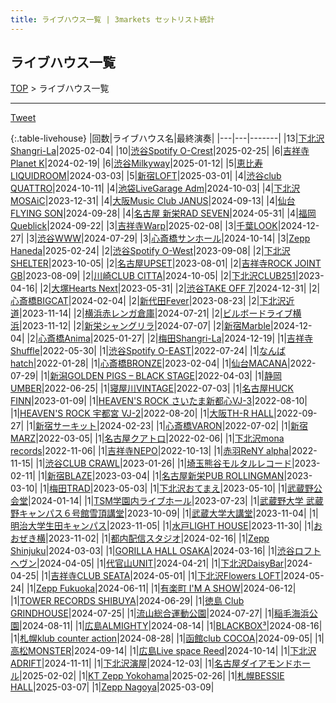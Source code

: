 ```yaml
---
title: ライブハウス一覧 | 3markets セットリスト統計
---
```

## ライブハウス一覧

[TOP](/setlist/) > ライブハウス一覧

___

 <a href="https://twitter.com/share?ref_src=twsrc%5Etfw" data-text="3markets[ ]セットリスト > ライブハウス一覧" class="twitter-share-button" data-via="3markets" data-hashtags="3markets" data-related="3markets" data-show-count="false">Tweet</a>

{:.table-livehouse}
|回数|ライブハウス名|最終演奏|
|---|---|-------|
|13|[下北沢Shangri-La](livehouse012.html)|2025-02-04|
|10|[渋谷Spotify O-Crest](livehouse008.html)|2025-02-25|
|6|[吉祥寺Planet K](livehouse003.html)|2024-02-19|
|6|[渋谷Milkyway](livehouse010.html)|2025-01-12|
|5|[恵比寿LIQUIDROOM](livehouse001.html)|2024-03-03|
|5|[新宿LOFT](livehouse041.html)|2025-03-01|
|4|[渋谷club QUATTRO](livehouse002.html)|2024-10-11|
|4|[池袋LiveGarage Adm](livehouse006.html)|2024-10-03|
|4|[下北沢MOSAiC](livehouse011.html)|2023-12-31|
|4|[大阪Music Club JANUS](livehouse016.html)|2024-09-13|
|4|[仙台FLYING SON](livehouse018.html)|2024-09-28|
|4|[名古屋 新栄RAD SEVEN](livehouse023.html)|2024-05-31|
|4|[福岡Queblick](livehouse054.html)|2024-09-22|
|3|[吉祥寺Warp](livehouse005.html)|2025-02-08|
|3|[千葉LOOK](livehouse014.html)|2024-12-27|
|3|[渋谷WWW](livehouse036.html)|2024-07-29|
|3|[心斎橋サンホール](livehouse061.html)|2024-10-14|
|3|[Zepp Haneda](livehouse077.html)|2025-02-24|
|2|[渋谷Spotify O-West](livehouse009.html)|2023-09-08|
|2|[下北沢SHELTER](livehouse013.html)|2023-10-05|
|2|[名古屋UPSET](livehouse024.html)|2023-08-01|
|2|[吉祥寺ROCK JOINT GB](livehouse039.html)|2023-08-09|
|2|[川崎CLUB CITTA](livehouse045.html)|2024-10-05|
|2|[下北沢CLUB251](livehouse047.html)|2023-04-16|
|2|[大塚Hearts Next](livehouse048.html)|2023-05-31|
|2|[渋谷TAKE OFF 7](livehouse049.html)|2024-12-31|
|2|[心斎橋BIGCAT](livehouse055.html)|2024-02-04|
|2|[新代田Fever](livehouse057.html)|2023-08-23|
|2|[下北沢近道](livehouse059.html)|2023-11-14|
|2|[横浜赤レンガ倉庫](livehouse062.html)|2024-07-21|
|2|[ビルボードライブ横浜](livehouse067.html)|2023-11-12|
|2|[新栄シャングリラ](livehouse071.html)|2024-07-07|
|2|[新宿Marble](livehouse078.html)|2024-12-04|
|2|[心斎橋Anima](livehouse081.html)|2025-01-27|
|2|[梅田Shangri-La](livehouse096.html)|2024-12-19|
|1|[吉祥寺Shuffle](livehouse004.html)|2022-05-30|
|1|[渋谷Spotify O-EAST](livehouse007.html)|2022-07-24|
|1|[なんばhatch](livehouse015.html)|2022-01-28|
|1|[心斎橋BRONZE](livehouse017.html)|2023-02-04|
|1|[仙台MACANA](livehouse019.html)|2022-07-29|
|1|[新潟GOLDEN PIGS – BLACK STAGE](livehouse020.html)|2022-04-03|
|1|[静岡UMBER](livehouse021.html)|2022-06-25|
|1|[寝屋川VINTAGE](livehouse022.html)|2022-07-03|
|1|[名古屋HUCK FINN](livehouse025.html)|2023-01-09|
|1|[HEAVEN'S ROCK さいたま新都心VJ-3](livehouse026.html)|2022-08-10|
|1|[HEAVEN'S ROCK 宇都宮 VJ-2](livehouse027.html)|2022-08-20|
|1|[大阪TH-R HALL](livehouse028.html)|2022-09-27|
|1|[新宿サーキット](livehouse030.html)|2024-02-23|
|1|[心斎橋VARON](livehouse038.html)|2022-07-02|
|1|[新宿MARZ](livehouse040.html)|2022-03-05|
|1|[名古屋クアトロ](livehouse042.html)|2022-02-06|
|1|[下北沢mona records](livehouse043.html)|2022-11-06|
|1|[吉祥寺NEPO](livehouse044.html)|2022-10-13|
|1|[赤羽ReNY alpha](livehouse046.html)|2022-11-15|
|1|[渋谷CLUB CRAWL](livehouse050.html)|2023-01-26|
|1|[埼玉熊谷モルタルレコード](livehouse051.html)|2023-02-11|
|1|[新宿BLAZE](livehouse052.html)|2023-03-04|
|1|[名古屋新栄PUB ROLLINGMAN](livehouse053.html)|2023-03-10|
|1|[梅田TRAD](livehouse056.html)|2023-05-03|
|1|[下北沢おてまえ](livehouse058.html)|2023-05-10|
|1|[武蔵野公会堂](livehouse060.html)|2024-01-14|
|1|[TSM学園内ライブホール](livehouse063.html)|2023-07-23|
|1|[武蔵野大学 武蔵野キャンパス６号館雪頂講堂](livehouse064.html)|2023-10-09|
|1|[武蔵大学大講堂](livehouse065.html)|2023-11-04|
|1|[明治大学生田キャンパス](livehouse066.html)|2023-11-05|
|1|[水戸LIGHT HOUSE](livehouse068.html)|2023-11-30|
|1|[おおぜき横](livehouse069.html)|2023-11-02|
|1|[都内配信スタジオ](livehouse070.html)|2024-02-16|
|1|[Zepp Shinjuku](livehouse072.html)|2024-03-03|
|1|[GORILLA HALL OSAKA](livehouse073.html)|2024-03-16|
|1|[渋谷ロフトヘヴン](livehouse074.html)|2024-04-05|
|1|[代官山UNIT](livehouse075.html)|2024-04-21|
|1|[下北沢DaisyBar](livehouse076.html)|2024-04-25|
|1|[吉祥寺CLUB SEATA](livehouse079.html)|2024-05-01|
|1|[下北沢Flowers LOFT](livehouse080.html)|2024-05-24|
|1|[Zepp Fukuoka](livehouse082.html)|2024-06-11|
|1|[有楽町 I'M A SHOW](livehouse083.html)|2024-06-12|
|1|[TOWER RECORDS SHIBUYA](livehouse084.html)|2024-06-29|
|1|[徳島 Club GRINDHOUSE](livehouse085.html)|2024-07-25|
|1|[流山総合運動公園](livehouse086.html)|2024-07-27|
|1|[稲毛海浜公園](livehouse087.html)|2024-08-11|
|1|[広島ALMIGHTY](livehouse088.html)|2024-08-14|
|1|[BLACKBOX³](livehouse089.html)|2024-08-16|
|1|[札幌klub counter action](livehouse090.html)|2024-08-28|
|1|[函館club COCOA](livehouse091.html)|2024-09-05|
|1|[高松MONSTER](livehouse092.html)|2024-09-14|
|1|[広島Live space Reed](livehouse093.html)|2024-10-14|
|1|[下北沢ADRIFT](livehouse094.html)|2024-11-11|
|1|[下北沢演屋](livehouse095.html)|2024-12-03|
|1|[名古屋ダイアモンドホール](livehouse097.html)|2025-02-02|
|1|[KT Zepp Yokohama](livehouse098.html)|2025-02-26|
|1|[札幌BESSIE HALL](livehouse099.html)|2025-03-07|
|1|[Zepp Nagoya](livehouse100.html)|2025-03-09|


<script src="https://cdnjs.cloudflare.com/ajax/libs/jquery/3.6.1/jquery.min.js" integrity="sha512-aVKKRRi/Q/YV+4mjoKBsE4x3H+BkegoM/em46NNlCqNTmUYADjBbeNefNxYV7giUp0VxICtqdrbqU7iVaeZNXA==" crossorigin="anonymous" referrerpolicy="no-referrer"></script>
<script src="https://cdnjs.cloudflare.com/ajax/libs/jquery.tablesorter/2.31.3/js/jquery.tablesorter.min.js" integrity="sha512-qzgd5cYSZcosqpzpn7zF2ZId8f/8CHmFKZ8j7mU4OUXTNRd5g+ZHBPsgKEwoqxCtdQvExE5LprwwPAgoicguNg==" crossorigin="anonymous" referrerpolicy="no-referrer"></script>
<link rel="stylesheet" href="https://cdnjs.cloudflare.com/ajax/libs/jquery.tablesorter/2.31.3/css/theme.default.min.css" integrity="sha512-wghhOJkjQX0Lh3NSWvNKeZ0ZpNn+SPVXX1Qyc9OCaogADktxrBiBdKGDoqVUOyhStvMBmJQ8ZdMHiR3wuEq8+w==" crossorigin="anonymous" referrerpolicy="no-referrer" />
<script>
$(function() {
    $(".table-livehouse").tablesorter({sortList:[[0, 1]]});
});
</script>

<script async src="https://platform.twitter.com/widgets.js" charset="utf-8"></script>